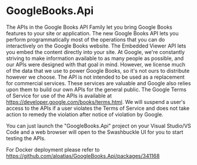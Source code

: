 # GoogleBooks.Api
The APIs in the Google Books API Family let you bring Google Books features to your site or application. The new Google Books API lets you perform programmatically most of the operations that you can do interactively on the Google Books website. The Embedded Viewer API lets you embed the content directly into your site.  At Google, we're constantly striving to make information available to as many people as possible, and our APIs were designed with that goal in mind. However, we license much of the data that we use to power Google Books, so it's not ours to distribute however we choose.  The API is not intended to be used as a replacement for commercial services. These services are valuable and Google also relies upon them to build our own APIs for the general public.  The Google Terms of Service for use of the APIs is available at https://developer.google.com/books/terms.html. We will suspend a user's access to the APIs if a user violates the Terms of Service and does not take action to remedy the violation after notice of violation by Google.

You can just launch the "GoogleBooks.Api" project on your Visual Studio/VS Code and a web browser will open to the Swashbuckle UI for you to start testing the APIs.

For Docker deployment please refer to https://github.com/aloatias/GoogleBooks.Api/packages/341168